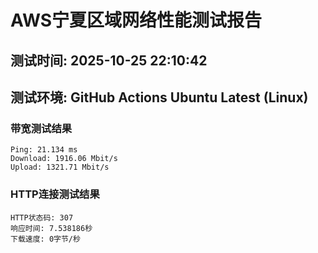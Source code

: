 # AWS宁夏区域网络性能测试报告
## 测试时间: 2025-10-25 22:10:42
## 测试环境: GitHub Actions Ubuntu Latest (Linux)

### 带宽测试结果
```
Ping: 21.134 ms
Download: 1916.06 Mbit/s
Upload: 1321.71 Mbit/s
```

### HTTP连接测试结果
```
HTTP状态码: 307
响应时间: 7.538186秒
下载速度: 0字节/秒
```

